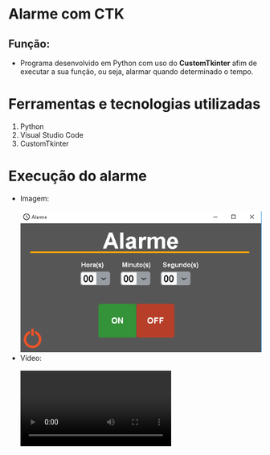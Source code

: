 # Alarme com CTK

## Função:
* Programa desenvolvido em Python com uso do <b>CustomTkinter</b> afim de executar a sua função, ou seja, alarmar quando determinado o tempo.

# Ferramentas e tecnologias utilizadas
1. Python
2. Visual Studio Code
3. CustomTkinter
   
# Execução do alarme
* Imagem: <br> <br> <img src= /img/tela.png>
* Vídeo: <br> <br> <video src=/img/video.mkv>
